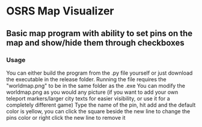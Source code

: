 # OSRS Map Visualizer
## Basic map program with ability to set pins on the map and show/hide them through checkboxes

### Usage
You can either build the program from the .py file yourself or just download the executable in the release folder. Running the file requires the "worldmap.png" to be in the same folder as the .exe
You can modify the worldmap.png as you would any picture (if you want to add your own teleport markers/larger city texts for easier visibility, or use it for a completely different game)
Type the name of the pin, hit add and the default color is yellow, you can click the square beside the new line to change the pins color or right click the new line to remove it
